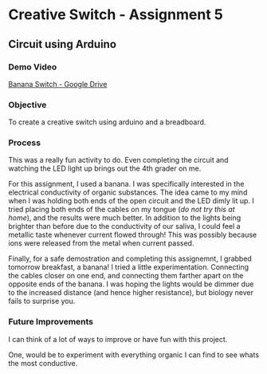 # Creative Switch - Assignment 5
## Circuit using Arduino 

### Demo Video
[Banana Switch - Google Drive](https://drive.google.com/file/d/1bLImYrITzYpvu5bkXjtEDQDIcmk3TGFk/view?usp=sharing)

### Objective 

To create a creative switch using arduino and a breadboard. 

### Process 

This was a really fun activity to do. Even completing the circuit and watching the LED light up brings out the 4th grader on me. 

For this assignment, I used a banana. I was specifically interested in the electrical conductivity of organic substances. The idea came to my mind when I was holding both ends of the open circuit and the LED dimly lit up. I tried placing both ends of the cables on my tongue (*do not try this at home*), and the results were much better. In addition to the lights being brighter than before due to the conductivity of our saliva, I could feel a metallic taste whenever current flowed through! This was possibly because ions were released from the metal when current passed. 

Finally, for a safe demostration and completing this assignemnt, I grabbed tomorrow breakfast, a banana! I tried a little experimentation. Connecting the cables closer on one end, and connecting them farther apart on the opposite ends of the banana. I was hoping the lights would be dimmer due to the increased distance (and hence higher resistance), but biology never fails to surprise you. 
 

### Future Improvements

I can think of a lot of ways to improve or have fun with this project.

One, would be to experiment with everything organic I can find to see whats the most conductive. 
